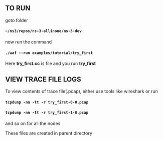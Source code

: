 ## TO RUN

goto folder

#### `~/ns3/repos/ns-3-allinone/ns-3-dev`


now run the command

#### `./waf --run examples/tutorial/try_first`


Here **try_first.cc** is file and you run **try_first**

## VIEW TRACE FILE LOGS

To view contents of trace file(.pcap), either use tools like wireshark or run

#### `tcpdump -nn -tt -r try_first-0-0.pcap`


#### `tcpdump -nn -tt -r try_first-1-0.pcap` 

and so on for all the nodes


These files are created in parent directory
